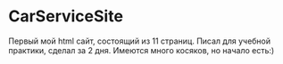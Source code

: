 # CarServiceSite
Первый мой html сайт, состоящий из 11 страниц. Писал для учебной практики, сделал за 2 дня. Имеются много косяков, но начало есть:)
